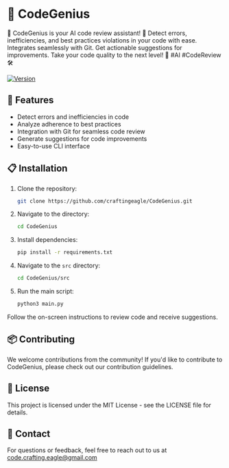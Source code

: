 # 🤖 CodeGenius

🤖 CodeGenius is your AI code review assistant! 🚀 Detect errors, inefficiencies, and best practices violations in your code with ease. Integrates seamlessly with Git. Get actionable suggestions for improvements. Take your code quality to the next level! 🌟 #AI #CodeReview 🛠️

[![Version](https://img.shields.io/badge/version-1.0.0-blue.svg)](https://github.com/yourusername/CodeGenius)

## 🚀 Features

- Detect errors and inefficiencies in code
- Analyze adherence to best practices
- Integration with Git for seamless code review
- Generate suggestions for code improvements
- Easy-to-use CLI interface

## 📋 Installation

1. Clone the repository:
   ```bash
   git clone https://github.com/craftingeagle/CodeGenius.git
   ```
2. Navigate to the directory:
   ```bash
   cd CodeGenius
   ```
3. Install dependencies:
   ```bash
   pip install -r requirements.txt
   ```
   
4. Navigate to the `src` directory:
   ```bash
   cd CodeGenius/src
   ```
      
5. Run the main script:
   ```bash
   python3 main.py
   ```

Follow the on-screen instructions to review code and receive suggestions.

## 📦 Contributing

We welcome contributions from the community! If you'd like to contribute to CodeGenius, please check out our contribution guidelines.

## 📄 License

This project is licensed under the MIT License - see the LICENSE file for details.

## 📧 Contact
For questions or feedback, feel free to reach out to us at code.crafting.eagle@gmail.com
